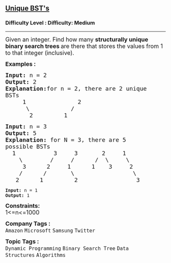 <h2><a href="https://www.geeksforgeeks.org/problems/unique-bsts-1587115621/1?page=1&difficulty=Medium&status=unsolved&sortBy=submissions">Unique BST's</a></h2><h3>Difficulty Level : Difficulty: Medium</h3><hr><div class="problems_problem_content__Xm_eO"><p><span style="font-size: 18px;">Given an integer. Find how many <strong>structurally unique binary search trees </strong>are there that stores the&nbsp;values from 1 to that integer (inclusive).&nbsp;</span></p>
<p><strong><span style="font-size: 18px;">Examples :</span></strong></p>
<pre><strong><span style="font-size: 18px;">Input: </span></strong><span style="font-size: 18px;">n = 2<strong>
Output: </strong>2<strong>
Explanation:</strong>for n = 2, there are 2 unique
BSTs
&nbsp;&nbsp;&nbsp;&nbsp; 1&nbsp;&nbsp;&nbsp;&nbsp;&nbsp;&nbsp;&nbsp;&nbsp;&nbsp;&nbsp;&nbsp;&nbsp;&nbsp;&nbsp; 2 &nbsp;
&nbsp;&nbsp;&nbsp;&nbsp;&nbsp; \ &nbsp;&nbsp;&nbsp;&nbsp;&nbsp;&nbsp;&nbsp;&nbsp;&nbsp;&nbsp; /
&nbsp;&nbsp;&nbsp;&nbsp;&nbsp;&nbsp; 2&nbsp;&nbsp;&nbsp;&nbsp;&nbsp;&nbsp;&nbsp;&nbsp; 1</span>
</pre>
<pre><strong><span style="font-size: 18px;">Input: </span></strong><span style="font-size: 18px;">n = 3<strong>
Output: </strong>5<strong>
Explanation: </strong>for N = 3, there are 5
possible BSTs
&nbsp; 1&nbsp;&nbsp;&nbsp;&nbsp;&nbsp;&nbsp;&nbsp;&nbsp;&nbsp;&nbsp; 3&nbsp;&nbsp;&nbsp;&nbsp; 3&nbsp;&nbsp;&nbsp;&nbsp;&nbsp;&nbsp; 2&nbsp;&nbsp;&nbsp;&nbsp; 1
&nbsp;&nbsp;&nbsp; \ &nbsp;&nbsp; &nbsp;&nbsp;&nbsp;&nbsp;/&nbsp;&nbsp;&nbsp;  /&nbsp;&nbsp;&nbsp;&nbsp;&nbsp; /&nbsp; \ &nbsp;&nbsp;&nbsp; \
&nbsp;&nbsp;&nbsp;&nbsp; 3&nbsp;&nbsp;&nbsp;&nbsp;&nbsp;&nbsp;2&nbsp;&nbsp;&nbsp;&nbsp;&nbsp;1&nbsp;&nbsp;&nbsp;&nbsp;&nbsp;&nbsp;1&nbsp;&nbsp;&nbsp; 3&nbsp;&nbsp;&nbsp;&nbsp; 2
&nbsp;&nbsp;&nbsp; /&nbsp;&nbsp;&nbsp;&nbsp;&nbsp;&nbsp;/&nbsp;&nbsp;&nbsp;&nbsp;&nbsp;&nbsp;&nbsp;\ &nbsp;&nbsp;&nbsp;&nbsp;&nbsp;&nbsp;&nbsp;&nbsp;&nbsp;&nbsp;&nbsp;&nbsp;&nbsp;&nbsp;&nbsp;&nbsp;\
&nbsp;&nbsp; 2&nbsp;&nbsp;&nbsp;&nbsp;&nbsp; 1&nbsp;&nbsp;&nbsp;&nbsp;&nbsp;&nbsp;&nbsp;&nbsp; 2&nbsp;&nbsp;&nbsp;&nbsp;&nbsp;&nbsp;&nbsp;&nbsp;&nbsp;&nbsp;&nbsp;&nbsp;&nbsp;&nbsp;&nbsp;&nbsp; 3<br></span></pre>
<pre><strong><span>Input: </span></strong><span>n = 1<strong>
Output: </strong>1</span></pre>
<p><strong><span style="font-size: 18px;">Constraints:</span></strong><br><span style="font-size: 18px;">1&lt;=n&lt;=1000</span></p></div><p><span style=font-size:18px><strong>Company Tags : </strong><br><code>Amazon</code>&nbsp;<code>Microsoft</code>&nbsp;<code>Samsung</code>&nbsp;<code>Twitter</code>&nbsp;<br><p><span style=font-size:18px><strong>Topic Tags : </strong><br><code>Dynamic Programming</code>&nbsp;<code>Binary Search Tree</code>&nbsp;<code>Data Structures</code>&nbsp;<code>Algorithms</code>&nbsp;